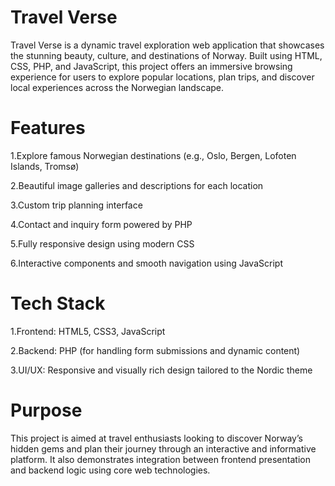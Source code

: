 # Travel Verse
Travel Verse is a dynamic travel exploration web application that showcases the stunning beauty, culture, and destinations of Norway. Built using HTML, CSS, PHP, and JavaScript, this project offers an immersive browsing experience for users to explore popular locations, plan trips, and discover local experiences across the Norwegian landscape.

# Features
1.Explore famous Norwegian destinations (e.g., Oslo, Bergen, Lofoten Islands, Tromsø)

2.Beautiful image galleries and descriptions for each location

3.Custom trip planning interface

4.Contact and inquiry form powered by PHP

5.Fully responsive design using modern CSS

6.Interactive components and smooth navigation using JavaScript

# Tech Stack
1.Frontend: HTML5, CSS3, JavaScript

2.Backend: PHP (for handling form submissions and dynamic content)

3.UI/UX: Responsive and visually rich design tailored to the Nordic theme

# Purpose
This project is aimed at travel enthusiasts looking to discover Norway’s hidden gems and plan their journey through an interactive and informative platform. It also demonstrates integration between frontend presentation and backend logic using core web technologies.

